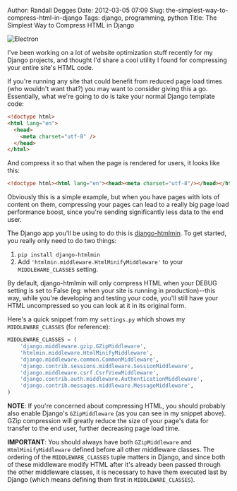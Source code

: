 Author: Randall Degges
Date: 2012-03-05 07:09
Slug: the-simplest-way-to-compress-html-in-django
Tags: django, programming, python
Title: The Simplest Way to Compress HTML in Django


![Electron][]

I've been working on a lot of website optimization stuff recently for my Django
projects, and thought I'd share a cool utility I found for compressing your
entire site's HTML code.

If you're running any site that could benefit from reduced page load times (who
wouldn't want that?) you may want to consider giving this a go. Essentially,
what we're going to do is take your normal Django template code:

``` html
<!doctype html>
<html lang="en">
  <head>
    <meta charset="utf-8" />
  </head>
</html>
```

And compress it so that when the page is rendered for users, it looks like this:

``` html
<!doctype html><html lang="en"><head><meta charset="utf-8"/></head></html>
```

Obviously this is a simple example, but when you have pages with lots of content
on them, compressing your pages can lead to a really big page load performance
boost, since you're sending significantly less data to the end user.

The Django app you'll be using to do this is [django-htmlmin][]. To get started,
you really only need to do two things:

1.  `pip install django-htmlmin`
2.  Add `'htmlmin.middleware.HtmlMinifyMiddleware'` to your `MIDDLEWARE_CLASSES`
    setting.

By default, django-htmlmin will only compress HTML when your DEBUG setting is
set to False (eg: when your site is running in production)--this way, while
you're developing and testing your code, you'll still have your HTML
uncompressed so you can look at it in its original form.

Here's a quick snippet from my `settings.py` which shows my `MIDDLEWARE_CLASSES`
(for reference):

``` python
MIDDLEWARE_CLASSES = (
    'django.middleware.gzip.GZipMiddleware',
    'htmlmin.middleware.HtmlMinifyMiddleware',
    'django.middleware.common.CommonMiddleware',
    'django.contrib.sessions.middleware.SessionMiddleware',
    'django.middleware.csrf.CsrfViewMiddleware',
    'django.contrib.auth.middleware.AuthenticationMiddleware',
    'django.contrib.messages.middleware.MessageMiddleware',
)
```

**NOTE**: If you're concerned about compressing HTML, you should probably also
enable Django's `GZipMiddleware` (as you can see in my snippet above). GZip
compression will greatly reduce the size of your page's data for transfer to the
end user, further decreasing page load time.

**IMPORTANT**: You should always have both `GZipMiddleware` and
`HtmlMinifyMiddleware` defined before all other middleware classes. The ordering
of the `MIDDLEWARE_CLASSES` tuple matters in Django, and since both of these
middleware modify HTML after it's already been passed through the other
middleware classes, it is necessary to have them executed last by Django (which
means defining them first in `MIDDLEWARE_CLASSES`).


  [Electron]: /static/images/2012/electron.png "Electron Sketch"
  [django-htmlmin]: https://github.com/cobrateam/django-htmlmin "django-htmlmin"
